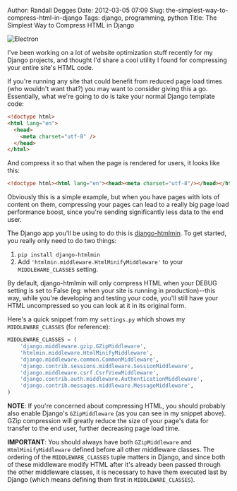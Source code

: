 Author: Randall Degges
Date: 2012-03-05 07:09
Slug: the-simplest-way-to-compress-html-in-django
Tags: django, programming, python
Title: The Simplest Way to Compress HTML in Django


![Electron][]

I've been working on a lot of website optimization stuff recently for my Django
projects, and thought I'd share a cool utility I found for compressing your
entire site's HTML code.

If you're running any site that could benefit from reduced page load times (who
wouldn't want that?) you may want to consider giving this a go. Essentially,
what we're going to do is take your normal Django template code:

``` html
<!doctype html>
<html lang="en">
  <head>
    <meta charset="utf-8" />
  </head>
</html>
```

And compress it so that when the page is rendered for users, it looks like this:

``` html
<!doctype html><html lang="en"><head><meta charset="utf-8"/></head></html>
```

Obviously this is a simple example, but when you have pages with lots of content
on them, compressing your pages can lead to a really big page load performance
boost, since you're sending significantly less data to the end user.

The Django app you'll be using to do this is [django-htmlmin][]. To get started,
you really only need to do two things:

1.  `pip install django-htmlmin`
2.  Add `'htmlmin.middleware.HtmlMinifyMiddleware'` to your `MIDDLEWARE_CLASSES`
    setting.

By default, django-htmlmin will only compress HTML when your DEBUG setting is
set to False (eg: when your site is running in production)--this way, while
you're developing and testing your code, you'll still have your HTML
uncompressed so you can look at it in its original form.

Here's a quick snippet from my `settings.py` which shows my `MIDDLEWARE_CLASSES`
(for reference):

``` python
MIDDLEWARE_CLASSES = (
    'django.middleware.gzip.GZipMiddleware',
    'htmlmin.middleware.HtmlMinifyMiddleware',
    'django.middleware.common.CommonMiddleware',
    'django.contrib.sessions.middleware.SessionMiddleware',
    'django.middleware.csrf.CsrfViewMiddleware',
    'django.contrib.auth.middleware.AuthenticationMiddleware',
    'django.contrib.messages.middleware.MessageMiddleware',
)
```

**NOTE**: If you're concerned about compressing HTML, you should probably also
enable Django's `GZipMiddleware` (as you can see in my snippet above). GZip
compression will greatly reduce the size of your page's data for transfer to the
end user, further decreasing page load time.

**IMPORTANT**: You should always have both `GZipMiddleware` and
`HtmlMinifyMiddleware` defined before all other middleware classes. The ordering
of the `MIDDLEWARE_CLASSES` tuple matters in Django, and since both of these
middleware modify HTML after it's already been passed through the other
middleware classes, it is necessary to have them executed last by Django (which
means defining them first in `MIDDLEWARE_CLASSES`).


  [Electron]: /static/images/2012/electron.png "Electron Sketch"
  [django-htmlmin]: https://github.com/cobrateam/django-htmlmin "django-htmlmin"
